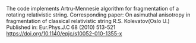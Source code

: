 The code implements Artru-Mennesie algorithm for fragmentation of a rotating relativistic string.
Corresponding paper:
On asimuthal anisotropy in fragmentation of classical relativistic string
    R.S. Kolevatov(Oslo U.)
    Published in:      Eur.Phys.J.C 68 (2010) 513-521
    https://doi.org/10.1140/epjc/s10052-010-1355-x